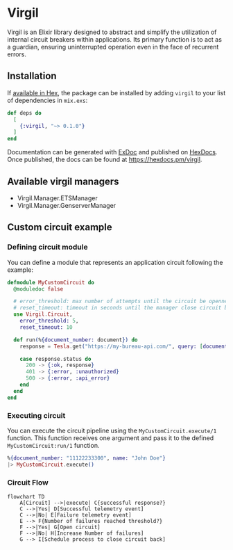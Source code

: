 # Virgil

Virgil is an Elixir library designed to abstract and simplify the utilization of internal circuit breakers within applications. Its primary function is to act as a guardian, ensuring uninterrupted operation even in the face of recurrent errors.

## Installation

If [available in Hex](https://hex.pm/docs/publish), the package can be installed
by adding `virgil` to your list of dependencies in `mix.exs`:

```elixir
def deps do
  [
    {:virgil, "~> 0.1.0"}
  ]
end
```

Documentation can be generated with [ExDoc](https://github.com/elixir-lang/ex_doc)
and published on [HexDocs](https://hexdocs.pm). Once published, the docs can
be found at <https://hexdocs.pm/virgil>.

## Available virgil managers

- Virgil.Manager.ETSManager
- Virgil.Manager.GenserverManager

## Custom circuit example

### Defining circuit module

You can define a module that represents an application circuit following the example:

```elixir
defmodule MyCustomCircuit do
  @moduledoc false

  # error_threshold: max number of attempts until the circuit be openned
  # reset_timeout: timeout in seconds until the manager close circuit back
  use Virgil.Circuit,
    error_threshold: 5,
    reset_timeout: 10

  def run(%{document_number: document}) do
    response = Tesla.get("https://my-bureau-api.com/", query: [document: document])

    case response.status do
      200 -> {:ok, response}
      401 -> {:error, :unauthorized}
      500 -> {:error, :api_error}
    end
  end
end
```

### Executing circuit

You can execute the circuit pipeline using the `MyCustomCircuit.execute/1` function.
This function receives one argument and pass it to the defined `MyCustomCircuit:run/1` function.

```elixir
%{document_number: "11122233300", name: "John Doe"}
|> MyCustomCircuit.execute()
```

### Circuit Flow

```mermaid
flowchart TD
    A[Circuit] -->|execute| C{successful response?}
    C -->|Yes| D[Successful telemetry event]
    C -->|No| E[Failure telemetry event]
    E --> F{Number of failures reached threshold?}
    F -->|Yes| G[Open circuit]
    F -->|No| H[Increase Number of failures]
    G --> I[Schedule process to close circuit back]
```
